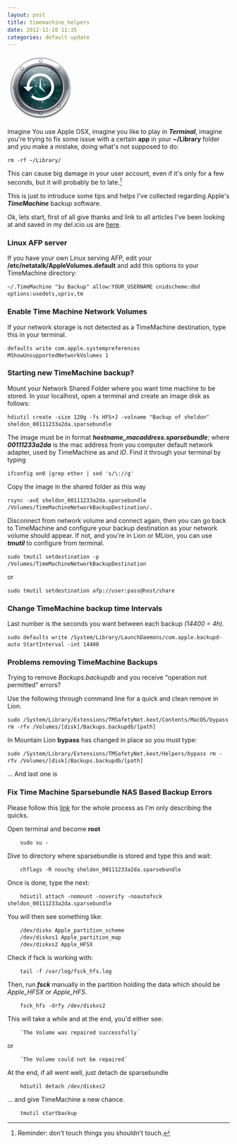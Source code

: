 ```yaml
---
layout: post
title: timemachine_helpers
date: 2012-12-10 11:35
categories: default update
---
```


![TimeMachine icon](/assets/images/time-machine.png)

 Imagine You use Apple OSX, imagine you like to play in ***Terminal***, imagine you're trying to fix some issue with a certain **app** in your **~/Library** folder and you make a mistake, doing what's not supposed to do:

	rm -rf ~/Library/   
	
This can cause big damage in your user account, even if it's only for a few seconds, but it will probably be to late.[^1]

[^1]: Reminder: don't touch things you shouldn't touch.

This is just to introduce some tips and helps I've collected regarding Apple's ***TimeMachine*** backup software.

Ok, lets start, first of all give thanks and link to all articles I've been looking at and saved in my del.icio.us are [here](http://delicious.com/netman2/timemachine "Time Machine links"). 

### Linux AFP server

If you have your own Linux serving AFP, edit your **/etc/netatalk/AppleVolumes.default** and add this options to your TimeMachine directory:

	~/.TimeMachine "$u Backup" allow:YOUR_USERNAME cnidscheme:dbd options:usedots,upriv,tm 

### Enable Time Machine Network Volumes

If your network storage is not detected as a TimeMachine destination, type this in your terminal.

	defaults write com.apple.systempreferences MShowUnsupportedNetworkVolumes 1

### Starting new TimeMachine backup?

Mount your Network Shared Folder where you want time machine to be stored.
In your localhost, open a terminal and create an image disk as follows:

	hdiutil create -size 120g -fs HFS+J -volname "Backup of sheldon" sheldon_00111233a2da.sparsebundle

The image must be in format ***hostname_macaddress.sparsebundle***; where ***00111233a2da*** is the mac address from you computer default network adapter, used by TimeMachine as and *ID*.
Find it through your terminal by typing 

	ifconfig en0 |grep ether | sed 's/\://g'

Copy the image in the shared folder as this way

	rsync -avE sheldon_00111233a2da.sparsebundle /Volumes/TimeMachineNetworkBackupDestination/.

Disconnect from network volume and connect again, then you can go back to TimeMachine and configure your backup destination as your network volume should appear. If not, and you're in Lion or MLion, you can use ***tmutil*** to configure from terminal.

	sudo tmutil setdestination -p /Volumes/TimeMachineNetworkBackupDestination
or
	
	sudo tmutil setdestination afp://user:pass@host/share

### Change TimeMachine backup time Intervals

Last number is the seconds you want between each backup *(14400 = 4h)*.

	sudo defaults write /System/Library/LaunchDaemons/com.apple.backupd-auto StartInterval -int 14400
	

### Problems removing TimeMachine Backups

Trying to remove *Backups.backupdb* and you receive  "operation not permitted" errors?

Use the following through command line for a quick and clean remove in Lion.

	sudo /System/Library/Extensions/TMSafetyNet.kext/Contents/MacOS/bypass rm -rfv /Volumes/[disk]/Backups.backupdb/[path]

In Mountain Lion **bypass** has changed in place so you must type:

	sudo /System/Library/Extensions/TMSafetyNet.kext/Helpers/bypass rm -rfv /Volumes/[disk]/Backups.backupdb/[path]
	
… And last one is 

### Fix Time Machine Sparsebundle NAS Based Backup Errors

Please follow this [link](http://www.garth.org/archives/2011,08,27,169,fix-time-machine-sparsebundle-nas-based-backup-errors.html "Fix Time Machine Sparsebundle NAS Based Backup Errors") for the whole process as I'm only describing the quicks.

 Open terminal and become **root**
	
		sudo su -
 Dive to directory where sparsebundle is stored and type this and wait:

		chflags -R nouchg sheldon_00111233a2da.sparsebundle
 Once is done, type the next:
		
		hdiutil attach -nomount -noverify -noautofsck sheldon_00111233a2da.sparsebundle
	
You will then see something like:

		/dev/diskx Apple_partition_scheme
		/dev/diskxs1 Apple_partition_map
		/dev/diskxs2 Apple_HFSX

Check if fsck is working with:
	
		tail -f /var/log/fsck_hfs.log
Then, run ***fsck*** manually in the partition holding the data which should be *Apple_HFSX* or *Apple_HFS*.
		
		fsck_hfs -drfy /dev/diskxs2
	
This will take a while and at the end, you'd either see:
		
		`The Volume was repaired successfully´
or

		`The Volume could not be repaired´

At the end, if all went well, just detach de sparsebundle 

		hdiutil detach /dev/diskxs2
… and give TimeMachine a new chance.
		
		tmutil startbackup
		
